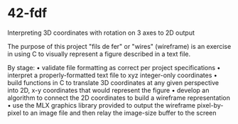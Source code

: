 # 42-fdf
Interpreting 3D coordinates with rotation on 3 axes to 2D output

The purpose of this project "fils de fer" or "wires" (wireframe) is an exercise in using C to visually represent a figure described in a text file.

By stage:
  • validate file formatting as correct per project specifications
  • interpret a properly-formatted text file to xyz integer-only coordinates
  • build functions in C to translate 3D coordinates at any given perspective into 2D, x-y coordinates that would represent the figure
  • develop an algorithm to connect the 2D coordinates to build a wireframe representation
  • use the MLX graphics library provided to output the wireframe pixel-by-pixel to an image file and then relay the image-size buffer to the screen
  
